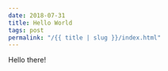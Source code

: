 ```yaml
---
date: 2018-07-31
title: Hello World
tags: post
permalink: "/{{ title | slug }}/index.html"
---
```


Hello there!
